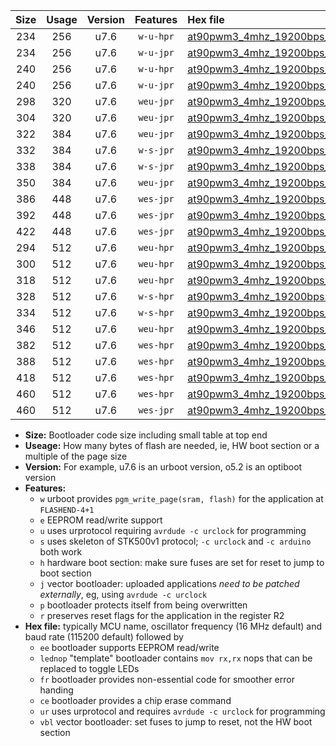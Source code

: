 |Size|Usage|Version|Features|Hex file|
|:-:|:-:|:-:|:-:|:--|
|234|256|u7.6|`w-u-hpr`|[at90pwm3_4mhz_19200bps_ur.hex](https://raw.githubusercontent.com/stefanrueger/urboot/main/at90pwm3_4mhz_19200bps_ur.hex)|
|234|256|u7.6|`w-u-jpr`|[at90pwm3_4mhz_19200bps_ur_vbl.hex](https://raw.githubusercontent.com/stefanrueger/urboot/main/at90pwm3_4mhz_19200bps_ur_vbl.hex)|
|240|256|u7.6|`w-u-hpr`|[at90pwm3_4mhz_19200bps_lednop_ur.hex](https://raw.githubusercontent.com/stefanrueger/urboot/main/at90pwm3_4mhz_19200bps_lednop_ur.hex)|
|240|256|u7.6|`w-u-jpr`|[at90pwm3_4mhz_19200bps_lednop_ur_vbl.hex](https://raw.githubusercontent.com/stefanrueger/urboot/main/at90pwm3_4mhz_19200bps_lednop_ur_vbl.hex)|
|298|320|u7.6|`weu-jpr`|[at90pwm3_4mhz_19200bps_ee_ur_vbl.hex](https://raw.githubusercontent.com/stefanrueger/urboot/main/at90pwm3_4mhz_19200bps_ee_ur_vbl.hex)|
|304|320|u7.6|`weu-jpr`|[at90pwm3_4mhz_19200bps_ee_lednop_ur_vbl.hex](https://raw.githubusercontent.com/stefanrueger/urboot/main/at90pwm3_4mhz_19200bps_ee_lednop_ur_vbl.hex)|
|322|384|u7.6|`weu-jpr`|[at90pwm3_4mhz_19200bps_ee_lednop_fr_ur_vbl.hex](https://raw.githubusercontent.com/stefanrueger/urboot/main/at90pwm3_4mhz_19200bps_ee_lednop_fr_ur_vbl.hex)|
|332|384|u7.6|`w-s-jpr`|[at90pwm3_4mhz_19200bps_vbl.hex](https://raw.githubusercontent.com/stefanrueger/urboot/main/at90pwm3_4mhz_19200bps_vbl.hex)|
|338|384|u7.6|`w-s-jpr`|[at90pwm3_4mhz_19200bps_lednop_vbl.hex](https://raw.githubusercontent.com/stefanrueger/urboot/main/at90pwm3_4mhz_19200bps_lednop_vbl.hex)|
|350|384|u7.6|`weu-jpr`|[at90pwm3_4mhz_19200bps_ee_lednop_fr_ce_ur_vbl.hex](https://raw.githubusercontent.com/stefanrueger/urboot/main/at90pwm3_4mhz_19200bps_ee_lednop_fr_ce_ur_vbl.hex)|
|386|448|u7.6|`wes-jpr`|[at90pwm3_4mhz_19200bps_ee_vbl.hex](https://raw.githubusercontent.com/stefanrueger/urboot/main/at90pwm3_4mhz_19200bps_ee_vbl.hex)|
|392|448|u7.6|`wes-jpr`|[at90pwm3_4mhz_19200bps_ee_lednop_vbl.hex](https://raw.githubusercontent.com/stefanrueger/urboot/main/at90pwm3_4mhz_19200bps_ee_lednop_vbl.hex)|
|422|448|u7.6|`wes-jpr`|[at90pwm3_4mhz_19200bps_ee_lednop_fr_vbl.hex](https://raw.githubusercontent.com/stefanrueger/urboot/main/at90pwm3_4mhz_19200bps_ee_lednop_fr_vbl.hex)|
|294|512|u7.6|`weu-hpr`|[at90pwm3_4mhz_19200bps_ee_ur.hex](https://raw.githubusercontent.com/stefanrueger/urboot/main/at90pwm3_4mhz_19200bps_ee_ur.hex)|
|300|512|u7.6|`weu-hpr`|[at90pwm3_4mhz_19200bps_ee_lednop_ur.hex](https://raw.githubusercontent.com/stefanrueger/urboot/main/at90pwm3_4mhz_19200bps_ee_lednop_ur.hex)|
|318|512|u7.6|`weu-hpr`|[at90pwm3_4mhz_19200bps_ee_lednop_fr_ur.hex](https://raw.githubusercontent.com/stefanrueger/urboot/main/at90pwm3_4mhz_19200bps_ee_lednop_fr_ur.hex)|
|328|512|u7.6|`w-s-hpr`|[at90pwm3_4mhz_19200bps.hex](https://raw.githubusercontent.com/stefanrueger/urboot/main/at90pwm3_4mhz_19200bps.hex)|
|334|512|u7.6|`w-s-hpr`|[at90pwm3_4mhz_19200bps_lednop.hex](https://raw.githubusercontent.com/stefanrueger/urboot/main/at90pwm3_4mhz_19200bps_lednop.hex)|
|346|512|u7.6|`weu-hpr`|[at90pwm3_4mhz_19200bps_ee_lednop_fr_ce_ur.hex](https://raw.githubusercontent.com/stefanrueger/urboot/main/at90pwm3_4mhz_19200bps_ee_lednop_fr_ce_ur.hex)|
|382|512|u7.6|`wes-hpr`|[at90pwm3_4mhz_19200bps_ee.hex](https://raw.githubusercontent.com/stefanrueger/urboot/main/at90pwm3_4mhz_19200bps_ee.hex)|
|388|512|u7.6|`wes-hpr`|[at90pwm3_4mhz_19200bps_ee_lednop.hex](https://raw.githubusercontent.com/stefanrueger/urboot/main/at90pwm3_4mhz_19200bps_ee_lednop.hex)|
|418|512|u7.6|`wes-hpr`|[at90pwm3_4mhz_19200bps_ee_lednop_fr.hex](https://raw.githubusercontent.com/stefanrueger/urboot/main/at90pwm3_4mhz_19200bps_ee_lednop_fr.hex)|
|460|512|u7.6|`wes-hpr`|[at90pwm3_4mhz_19200bps_ee_lednop_fr_ce.hex](https://raw.githubusercontent.com/stefanrueger/urboot/main/at90pwm3_4mhz_19200bps_ee_lednop_fr_ce.hex)|
|460|512|u7.6|`wes-jpr`|[at90pwm3_4mhz_19200bps_ee_lednop_fr_ce_vbl.hex](https://raw.githubusercontent.com/stefanrueger/urboot/main/at90pwm3_4mhz_19200bps_ee_lednop_fr_ce_vbl.hex)|

- **Size:** Bootloader code size including small table at top end
- **Useage:** How many bytes of flash are needed, ie, HW boot section or a multiple of the page size
- **Version:** For example, u7.6 is an urboot version, o5.2 is an optiboot version
- **Features:**
  + `w` urboot provides `pgm_write_page(sram, flash)` for the application at `FLASHEND-4+1`
  + `e` EEPROM read/write support
  + `u` uses urprotocol requiring `avrdude -c urclock` for programming
  + `s` uses skeleton of STK500v1 protocol; `-c urclock` and `-c arduino` both work
  + `h` hardware boot section: make sure fuses are set for reset to jump to boot section
  + `j` vector bootloader: uploaded applications *need to be patched externally*, eg, using `avrdude -c urclock`
  + `p` bootloader protects itself from being overwritten
  + `r` preserves reset flags for the application in the register R2
- **Hex file:** typically MCU name, oscillator frequency (16 MHz default) and baud rate (115200 default) followed by
  + `ee` bootloader supports EEPROM read/write
  + `lednop` "template" bootloader contains `mov rx,rx` nops that can be replaced to toggle LEDs
  + `fr` bootloader provides non-essential code for smoother error handing
  + `ce` bootloader provides a chip erase command
  + `ur` uses urprotocol and requires `avrdude -c urclock` for programming
  + `vbl` vector bootloader: set fuses to jump to reset, not the HW boot section
